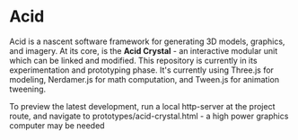 # Acid
Acid is a nascent software framework for generating 3D models, graphics, and imagery. At its core, is the **Acid Crystal** - an interactive modular unit which can be linked and modified. This repository is currently in its experimentation and prototyping phase. It's currently using Three.js for modeling, Nerdamer.js for math computation, and Tween.js for animation tweening.

To preview the latest development, run a local http-server at the project route, and navigate to prototypes/acid-crystal.html - a high power graphics computer may be needed 


